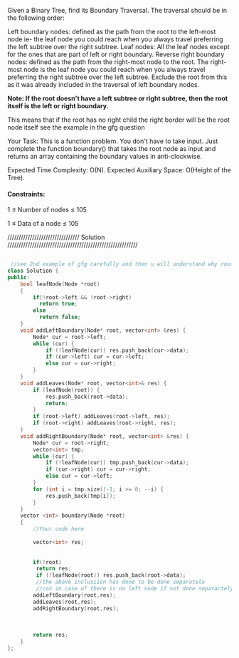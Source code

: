 
<p>
Given a Binary Tree, find its Boundary Traversal. The traversal should be in the following order: 

Left boundary nodes: defined as the path from the root to the left-most node ie- the leaf node you could reach when you always travel preferring the left subtree over the right subtree. 
Leaf nodes: All the leaf nodes except for the ones that are part of left or right boundary.
Reverse right boundary nodes: defined as the path from the right-most node to the root. The right-most node is the leaf node you could reach when you always travel preferring the right subtree over the left subtree. Exclude the root from this as it was already included in the traversal of left boundary nodes.

<strong> Note: If the root doesn't have a left subtree or right subtree, then the root itself is the left or right boundary. </strong> 

This means that if the root has no right child the right border will be the root node itself see the example in the gfg question
</p>

 

Your Task:
This is a function problem. You don't have to take input. Just complete the function boundary() that takes the root node as input and returns an array containing the boundary values in anti-clockwise.

 

Expected Time Complexity: O(N). 
Expected Auxiliary Space: O(Height of the Tree).

 

<h4> Constraints: </h4>

<p> 1 ≤ Number of nodes ≤ 105 </p>
<p> 1 ≤ Data of a node ≤ 105  </p>



















//////////////////////////////// Solution //////////////////////////////////////////////////////////
```c++

 //see 2nd example of gfg carefully and then u will understand why root is added separately 
class Solution {
public:
    bool leafNode(Node *root)
    {
        if(!root->left && !root->right)
          return true;
        else
          return false;
    }
    void addLeftBoundary(Node* root, vector<int> &res) {
        Node* cur = root->left;
        while (cur) {
            if (!leafNode(cur)) res.push_back(cur->data);
            if (cur->left) cur = cur->left;
            else cur = cur->right;
        }
    }
    void addLeaves(Node* root, vector<int>& res) {
        if (leafNode(root)) {
            res.push_back(root->data);
            return;
        }
        if (root->left) addLeaves(root->left, res);
        if (root->right) addLeaves(root->right, res);
    }
    void addRightBoundary(Node* root, vector<int> &res) {
        Node* cur = root->right;
        vector<int> tmp;
        while (cur) {
            if (!leafNode(cur)) tmp.push_back(cur->data);
            if (cur->right) cur = cur->right;
            else cur = cur->left;
        }
        for (int i = tmp.size()-1; i >= 0; --i) {
            res.push_back(tmp[i]);
        }
    }
    vector <int> boundary(Node *root)
    {
        //Your code here
        
        vector<int> res;
       
       
        if(!root)
         return res;
         if (!leafNode(root)) res.push_back(root->data); 
         //the above inclusiion has done to be done separatelu
         //coz in case of there is no left node if not done separartely teh right subtree gets included
        addLeftBoundary(root,res);
        addLeaves(root,res);
        addRightBoundary(root,res);
        
      
        
        return res;
    }
};
```
